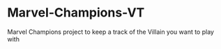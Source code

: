 # Marvel-Champions-VT
Marvel Champions project to keep a track of the Villain you want to play with
